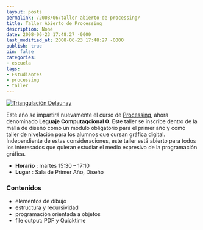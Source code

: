 ```yaml
---
layout: posts
permalink: /2008/06/taller-abierto-de-processing/
title: Taller Abierto de Processing
description: None
date: 2008-06-23 17:48:27 -0000
last_modified_at: 2008-06-23 17:48:27 -0000
publish: true
pin: false
categories:
- escuela
tags:
- Estudiantes
- processing
- taller
---
```

[![Triangulación Delaunay](http://www.ead.pucv.cl/wp-content/archivos/2008/06/p-2008-260x180.png)](http://www.ead.pucv.cl/wp-content/archivos/2008/06/p-2008.png "Processing")

Este año se impartirá nuevamente el curso de [Processing](http://www.processing.org/ "Página del proyecto opensource Processing"), ahora denominado **Leguaje Computaqcional 0**. Este taller se inscribe dentro de la malla de diseño como un módulo obligatorio para el primer año y como taller de nivelación para los alumnos que cursan gráfica digital. Independiente de estas consideraciones, este taller está abierto para todos los interesados que quieran estudiar el medio expresivo de la programación gráfica.

* **Horario** : martes 15:30 – 17:10
* **Lugar** : Sala de Primer Año, Diseño

### Contenidos

* elementos de dibujo
* estructura y recursividad
* programación orientada a objetos
* file output: PDF y Quicktime
